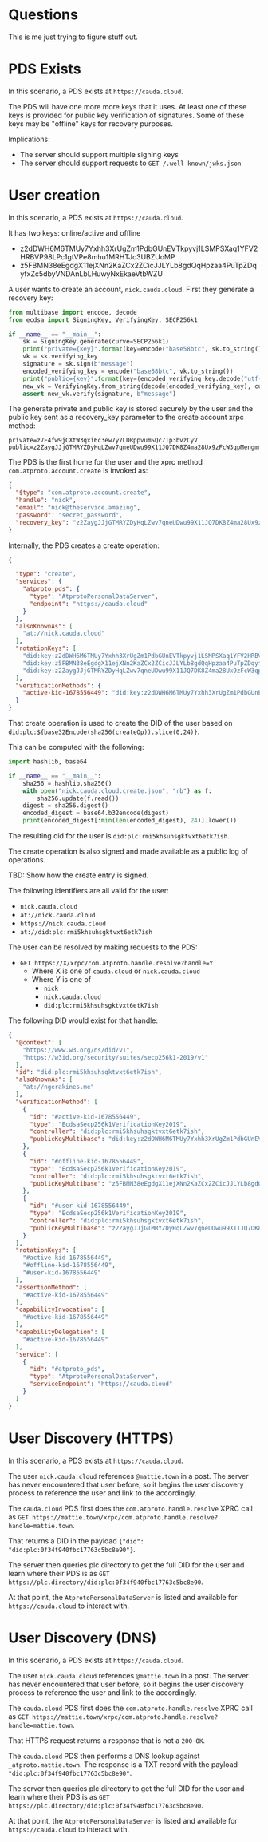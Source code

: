 # Questions

This is me just trying to figure stuff out.

# PDS Exists

In this scenario, a PDS exists at `https://cauda.cloud`.

The PDS will have one more more keys that it uses. At least one of these keys is provided for public key verification of signatures. Some of these keys may be "offline" keys for recovery purposes.

Implications:

* The server should support multiple signing keys
* The server should support requests to `GET /.well-known/jwks.json`

# User creation

In this scenario, a PDS exists at `https://cauda.cloud`.

It has two keys: online/active and offline

* z2dDWH6M6TMUy7Yxhh3XrUgZm1PdbGUnEVTkpyvj1LSMPSXaq1YFV2HRBVP98LPc1gtVPe8mhu1MRHTJc3UBZUoMP
* z5FBMN38eEgdgX11ejXNn2KaZCx2ZCicJJLYLb8gdQqHpzaa4PuTpZDqyfxZc5dbyVNDAnLbLHuwyNxEkaeVtbWZU

A user wants to create an account, `nick.cauda.cloud`. First they generate a recovery key:

```python
from multibase import encode, decode
from ecdsa import SigningKey, VerifyingKey, SECP256k1

if __name__ == "__main__":
    sk = SigningKey.generate(curve=SECP256k1)
    print("private={key}".format(key=encode("base58btc", sk.to_string()).decode("utf-8")))
    vk = sk.verifying_key
    signature = sk.sign(b"message")
    encoded_verifying_key = encode("base58btc", vk.to_string())
    print("public={key}".format(key=(encoded_verifying_key.decode("utf-8"))))
    new_vk = VerifyingKey.from_string(decode(encoded_verifying_key), curve=SECP256k1)
    assert new_vk.verify(signature, b"message")
```

The generate private and public key is stored securely by the user and the public key sent as a recovery_key parameter to the create account xrpc method:

```
private=z7F4fw9jCXtW3qxi6c3ew7y7LDRppvumSQc7Tp3bvzCyV
public=z2ZaygJJjGTMRYZDyHqLZwv7qneUDwu99X11JQ7DK8Z4ma28Ux9zFcW3qpMengmmxicBfMpqoDCu33EFiTPpxVb9y
```

The PDS is the first home for the user and the xprc method `com.atproto.account.create` is invoked as:

```json
{
  "$type": "com.atproto.account.create",
  "handle": "nick",
  "email": "nick@theservice.amazing",
  "password": "secret_password",
  "recovery_key": "z2ZaygJJjGTMRYZDyHqLZwv7qneUDwu99X11JQ7DK8Z4ma28Ux9zFcW3qpMengmmxicBfMpqoDCu33EFiTPpxVb9y",
}
```

Internally, the PDS creates a create operation:

```json
{

  "type": "create",
  "services": {
    "atproto_pds": {
      "type": "AtprotoPersonalDataServer",
      "endpoint": "https://cauda.cloud"
    }
  },
  "alsoKnownAs": [
    "at://nick.cauda.cloud"
  ],
  "rotationKeys": [
    "did:key:z2dDWH6M6TMUy7Yxhh3XrUgZm1PdbGUnEVTkpyvj1LSMPSXaq1YFV2HRBVP98LPc1gtVPe8mhu1MRHTJc3UBZUoMP",
    "did:key:z5FBMN38eEgdgX11ejXNn2KaZCx2ZCicJJLYLb8gdQqHpzaa4PuTpZDqyfxZc5dbyVNDAnLbLHuwyNxEkaeVtbWZU",
    "did:key:z2ZaygJJjGTMRYZDyHqLZwv7qneUDwu99X11JQ7DK8Z4ma28Ux9zFcW3qpMengmmxicBfMpqoDCu33EFiTPpxVb9y"
  ],
  "verificationMethods": {
    "active-kid-1678556449": "did:key:z2dDWH6M6TMUy7Yxhh3XrUgZm1PdbGUnEVTkpyvj1LSMPSXaq1YFV2HRBVP98LPc1gtVPe8mhu1MRHTJc3UBZUoMP"
  }
}
```

That create operation is used to create the DID of the user based on `did:plc:${base32Encode(sha256(createOp)).slice(0,24)}`.

This can be computed with the following:

```python
import hashlib, base64

if __name__ == "__main__":
    sha256 = hashlib.sha256()
    with open("nick.cauda.cloud.create.json", "rb") as f:
        sha256.update(f.read())
    digest = sha256.digest()
    encoded_digest = base64.b32encode(digest)
    print(encoded_digest[:min(len(encoded_digest), 24)].lower())
```

The resulting did for the user is `did:plc:rmi5khsuhsgktvxt6etk7ish`.

The create operation is also signed and made available as a public log of operations.

TBD: Show how the create entry is signed.

The following identifiers are all valid for the user:

* `nick.cauda.cloud`
* `at://nick.cauda.cloud`
* `https://nick.cauda.cloud`
* `at://did:plc:rmi5khsuhsgktvxt6etk7ish`

The user can be resolved by making requests to the PDS:

* `GET https://X/xrpc/com.atproto.handle.resolve?handle=Y`
  * Where X is one of `cauda.cloud` or `nick.cauda.cloud`
  * Where Y is one of
    * `nick`
    * `nick.cauda.cloud`
    * `did:plc:rmi5khsuhsgktvxt6etk7ish`

The following DID would exist for that handle:

```json
{
  "@context": [
    "https://www.w3.org/ns/did/v1",
    "https://w3id.org/security/suites/secp256k1-2019/v1"
  ],
  "id": "did:plc:rmi5khsuhsgktvxt6etk7ish",
  "alsoKnownAs": [
    "at://ngerakines.me"
  ],
  "verificationMethod": [
    {
      "id": "#active-kid-1678556449",
      "type": "EcdsaSecp256k1VerificationKey2019",
      "controller": "did:plc:rmi5khsuhsgktvxt6etk7ish",
      "publicKeyMultibase": "did:key:z2dDWH6M6TMUy7Yxhh3XrUgZm1PdbGUnEVTkpyvj1LSMPSXaq1YFV2HRBVP98LPc1gtVPe8mhu1MRHTJc3UBZUoMP"
    },
    {
      "id": "#offline-kid-1678556449",
      "type": "EcdsaSecp256k1VerificationKey2019",
      "controller": "did:plc:rmi5khsuhsgktvxt6etk7ish",
      "publicKeyMultibase": "z5FBMN38eEgdgX11ejXNn2KaZCx2ZCicJJLYLb8gdQqHpzaa4PuTpZDqyfxZc5dbyVNDAnLbLHuwyNxEkaeVtbWZU"
    },
    {
      "id": "#user-kid-1678556449",
      "type": "EcdsaSecp256k1VerificationKey2019",
      "controller": "did:plc:rmi5khsuhsgktvxt6etk7ish",
      "publicKeyMultibase": "z2ZaygJJjGTMRYZDyHqLZwv7qneUDwu99X11JQ7DK8Z4ma28Ux9zFcW3qpMengmmxicBfMpqoDCu33EFiTPpxVb9y"
    }
  ],
  "rotationKeys": [
    "#active-kid-1678556449",
    "#offline-kid-1678556449",
    "#user-kid-1678556449"
  ],
  "assertionMethod": [
    "#active-kid-1678556449"
  ],
  "capabilityInvocation": [
    "#active-kid-1678556449"
  ],
  "capabilityDelegation": [
    "#active-kid-1678556449"
  ],
  "service": [
    {
      "id": "#atproto_pds",
      "type": "AtprotoPersonalDataServer",
      "serviceEndpoint": "https://cauda.cloud"
    }
  ]
}
```

# User Discovery (HTTPS)

In this scenario, a PDS exists at `https://cauda.cloud`.

The user `nick.cauda.cloud` references `@mattie.town` in a post. The server has never encountered that user before, so it begins the user discovery process to reference the user and link to the accordingly.

The `cauda.cloud` PDS first does the `com.atproto.handle.resolve` XPRC call as `GET https://mattie.town/xrpc/com.atproto.handle.resolve?handle=mattie.town`.

That returns a DID in the payload `{"did": "did:plc:0f34f940fbc17763c5bc8e90"}`.

The server then queries plc.directory to get the full DID for the user and learn where their PDS is as `GET https://plc.directory/did:plc:0f34f940fbc17763c5bc8e90`.

At that point, the `AtprotoPersonalDataServer` is listed and available for `https://cauda.cloud` to interact with.

# User Discovery (DNS)

In this scenario, a PDS exists at `https://cauda.cloud`.

The user `nick.cauda.cloud` references `@mattie.town` in a post. The server has never encountered that user before, so it begins the user discovery process to reference the user and link to the accordingly.

The `cauda.cloud` PDS first does the `com.atproto.handle.resolve` XPRC call as `GET https://mattie.town/xrpc/com.atproto.handle.resolve?handle=mattie.town`.

That HTTPS request returns a response that is not a `200 OK`.

The `cauda.cloud` PDS then performs a DNS lookup against `_atproto.mattie.town`. The response is a TXT record with the payload `"did:plc:0f34f940fbc17763c5bc8e90"`.

The server then queries plc.directory to get the full DID for the user and learn where their PDS is as `GET https://plc.directory/did:plc:0f34f940fbc17763c5bc8e90`.

At that point, the `AtprotoPersonalDataServer` is listed and available for `https://cauda.cloud` to interact with.
